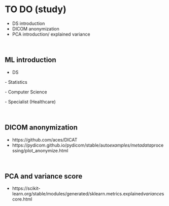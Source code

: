 <html>
<head>
<meta charset="UTF-8">
<title>To do</title>
</head>
<html>
<body>
<h1>TO DO (study)</h1>
<ul>
 <li>DS introduction</li>
 <li>DICOM anonymization</li>
 <li>PCA introduction/ explained variance</li>
</ul>
<br/>
<h2>ML introduction</h2>
<ul>
 <li>DS</li>
</ul>
<p> - Statistics</p>
<p> - Computer Science</p>
<p> - Specialist (Healthcare)</p>
<br/>
<h2>DICOM anonymization</h2>
<ul>
 <li>https://github.com/aces/DICAT</li>
 <li>https://pydicom.github.io/pydicom/stable/auto<em>examples/metadata</em>processing/plot_anonymize.html</li>
</ul>
<br/>
<h2>PCA and variance score</h2>
<ul>
 <li>https://scikit-learn.org/stable/modules/generated/sklearn.metrics.explained<em>variance</em>score.html</li>
</ul>

</body>
</html>
